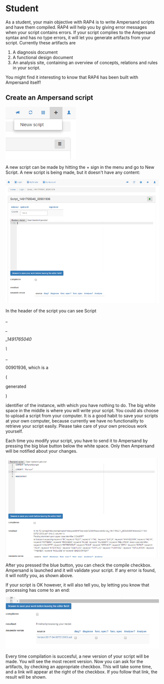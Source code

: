 # Student

As a student, your main objective with RAP4 is to write Ampersand scripts and have them compiled. RAP4 will help you by giving error messages when your script contains errors. If your script complies to the Ampersand syntax and has no type errors, it will let you generate artifacts from your script. Currently these artifacts are

1. A diagnosis document
2. A functional design document
3. An analysis site, containing an overview of concepts, relations and rules in your script.&#x20;

You might find it interesting to know that RAP4 has been built with Ampersand itself!

## Create an Ampersand script

![](../.gitbook/assets/menuNieuwScript.png)

A new script can be made by hitting the + sign in the menu and go to New Script. A new script is being made, but it doesn't have any content:

![](../.gitbook/assets/NieuwScript.png)

In the header of the script you can see Script

\_

_\__

_\_1491765040_

_\\_

\_

00901936, which is a&#x20;

(

generated

)

&#x20;identifier of the instance, with which you have nothing to do. The big white space in the middle is where you will write your script. You could als choose to upload a script from your computer. It is a good habit to save your scripts at your own computer, because currently we have no functionality to retrieve your script easily. Please take care of your own precious work yourself.

Each time you modify your script, you have to send it to Ampersand by pressing the big blue button below the white space. Only then Ampersand will be notified about your changes.

![](../.gitbook/assets/parseerror.png)

After you pressed the blue button, you can check the compile checkbox. Ampersand is launched and it will validate your script. If any error is found, it will notify you, as shown above.

If your script is OK however, it will also tell you, by letting you know that processing has come to an end:

![](../.gitbook/assets/CompilationOK.png)

Every time compilation is succesful, a new version of your script will be made. You will see the most recent version. Now you can ask for the artifacts, by checking an appropriate checkbox. This will take some time, and a link will appear at the right of the checkbox. If you follow that link, the result will be shown.

